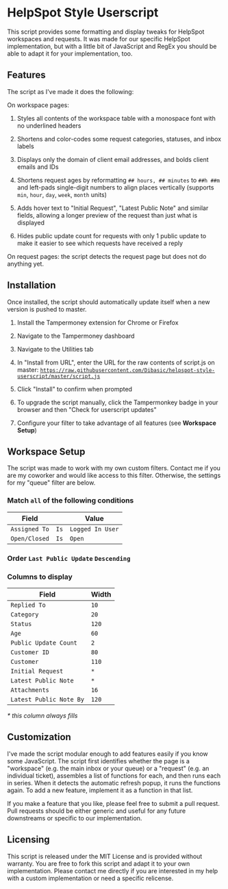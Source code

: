 # HelpSpot Style Userscript

This script provides some formatting and display tweaks for HelpSpot workspaces and requests. It was made for our specific HelpSpot implementation, but with a little bit of JavaScript and RegEx you should be able to adapt it for your implementation, too.

## Features

The script as I've made it does the following:

On workspace pages:

1. Styles all contents of the workspace table with a monospace font with no underlined headers

2. Shortens and color-codes some request categories, statuses, and inbox labels

3. Displays only the domain of client email addresses, and bolds client emails and IDs

4. Shortens request ages by reformatting `## hours, ## minutes` to `##h ##m` and left-pads single-digit numbers to align places vertically (supports `min`, `hour`, `day`, `week`, `month` units)

5. Adds hover text to "Initial Request", "Latest Public Note" and similar fields, allowing a longer preview of the request than just what is displayed

6. Hides public update count for requests with only 1 public update to make it easier to see which requests have received a reply

On request pages: the script detects the request page but does not do anything yet.

## Installation

Once installed, the script should automatically update itself when a new version is pushed to master.

1. Install the Tampermoney extension for Chrome or Firefox

2. Navigate to the Tampermoney dashboard

3. Navigate to the Utilities tab

4. In "Install from URL", enter the URL for the raw contents of script.js on master: [`https://raw.githubusercontent.com/Dibasic/helpspot-style-userscript/master/script.js`](https://raw.githubusercontent.com/Dibasic/helpspot-style-userscript/master/script.js)

5. Click "Install" to confirm when prompted

6. To upgrade the script manually, click the Tampermonkey badge in your browser and then "Check for userscript updates"

7. Configure your filter to take advantage of all features (see **Workspace Setup**)

## Workspace Setup

The script was made to work with my own custom filters. Contact me if you are my coworker and would like access to this filter. Otherwise, the settings for my "queue" filter are below.

### Match `all` of the following conditions

| Field         |      | Value            |
|---------------|------|------------------|
| `Assigned To` | `Is` | `Logged In User` |
| `Open/Closed` | `Is` | `Open`           |

### Order `Last Public Update` `Descending`

### Columns to display

| Field                   | Width |
|-------------------------|-------|
| `Replied To`            | `10`  |
| `Category`              | `20`  |
| `Status`                | `120` |
| `Age`                   | `60`  |
| `Public Update Count`   | `2`   |
| `Customer ID`           | `80`  |
| `Customer`              | `110` |
| `Initial Request`       | `*`   |
| `Latest Public Note`    | `*`   |
| `Attachments`           | `16`  |
| `Latest Public Note By` | `120` |

*\* this column always fills*

## Customization

I've made the script modular enough to add features easily if you know some JavaScript. The script first identifies whether the page is a "workspace" (e.g. the main inbox or your queue) or a "request" (e.g. an individual ticket), assembles a list of functions for each, and then runs each in series. When it detects the automatic refresh popup, it runs the functions again. To add a new feature, implement it as a function in that list.

If you make a feature that you like, please feel free to submit a pull request. Pull requests should be either generic and useful for any future downstreams or specific to our implementation.

## Licensing

This script is released under the MIT License and is provided without warranty. You are free to fork this script and adapt it to your own implementation. Please contact me directly if you are interested in my help with a custom implementation or need a specific relicense.